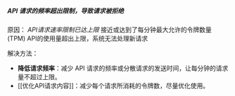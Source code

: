 
#####  API 请求的频率超出限制，导致请求被拒绝

原因：
*API请求速率限制已达上限*
接近或达到了每分钟最大允许的令牌数量 (TPM)
API的使用量超出上限，系统无法处理新请求

解决方法：
- **降低请求频率**：减少 API 请求的频率或分散请求的发送时间，让每分钟的请求量不超过上限。
- [[优化API请求内容]]：减少每个请求所消耗的令牌数，尽量优化使用。


